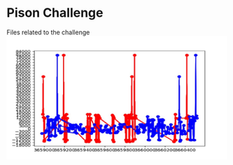 # Pison Challenge
Files related to the challenge
![alt text](https://github.com/rrmore/PisonChallenge/blob/master/Graph.jpg)
